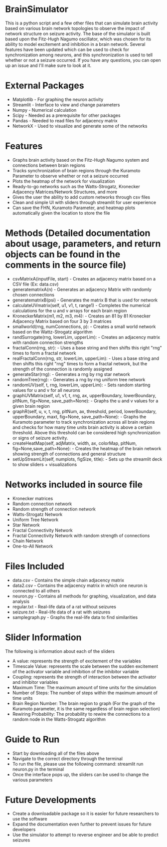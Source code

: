 # BrainSimulator
This is a python script and a few other files that can simulate brain activity based on various brain network topologies to observe the impact of network structure on seizure activity. The base of the simulator is built based upon the Fitz-Hugh Nagumo oscillator, which was chosen for its ability to model excitement and inhibition in a brain network. Several features have been updated which can be used to check for synchronization among neurons, and this synchronization is used to tell whether or not a seizure occurred. If you have any questions, you can open up an issue and I'll make sure to look at it.

# External Packages
- Matplotlib - For graphing the neuron activity
- Streamlit - Interface to view and change parameters
- Numpy - Numerical calculation
- Scipy - Needed as a prerequisite for other packages
- Pandas - Needed to read files for adjacency matrix
- NetworkX - Used to visualize and generate some of the networks

# Features
- Graphs brain activity based on the Fitz-Hugh Nagumo system and connections between brain regions
- Tracks synchronization of brain regions through the Kuramoto Parameter to observe whether or not a seizure occurred
- Plots the heatmap of the network for visualization
- Ready-to-go networks such as the Watts-Strogatz, Kronecker Adjacency Matrices/Network Structures, and more
- Gives the user the ability to add custom networks through csv files
- Clean and simple UI with sliders through streamlit for user experience
- Can save the FHN, Kuramoto Parameter, and heatmap plots automatically given the location to store the file

# Methods (Detailed documentation about usage, parameters, and return objects can be found in the comments in the source file)
- csvMatrixA(inputFile, start) - Creates an adjacency matrix based on a CSV file (Ex: data.csv)
- generatematrixA(n) - Generates an adjacency Matrix with randomly chosen connections
- generatematrixB(psi) - Generates the matrix B that is used for network 
- calculateUVmatrix(self, u1, v1, t, range1) - Completes the numerical calculations for the u and v arrays for each brain region
- KroneckerMatrix(m1, m2, m3, m4): - Creates an 81 by 81 Kronecker Adjacency Matrix based on four 3 by 3 matrices
- smallworld(rng, numConnections, p): - Creates a small world network based on the Wattz-Strogatz algorithm 
- randSurrogate(rng, lowerLim, upperLim): - Creates an adjacency matrix with random connection strengths
- fractalConn(rng, str): - Uses a base string and then shifts this right "rng" times to form a fractal network
- realFractalConn(rng, str, lowerLim, upperLim): - Uses a base string and then shifts this right "rng" times to form a fractal network, but the strength of the connection is randomly assigned
- generateStar(rng): - Generates a rng by rng star network
- randomTree(rng): - Generates a rng by rng uniform tree network
- randomUV(self, t, rng, lowerLim, upperLim): - Sets random starting values for u and v for all neurons
- graphUVMatrix(self, u1, v1, t, rng, ax, upperBoundary, lowerBoundary, pltNum, fig=None, save_path=None): - Graphs the u and v values for a given brain region
- graphR(self, u, v, t, rng, pltNum, ax, threshold, period, lowerBoundary, upperBoundary, maxt, fig=None, save_path=None): - Graphs the Kuramoto parameter to track synchronization across all brain regions and checks for how many time units brain activity is above a certain threshold. Above this threshold can be considered high synchronization or signs of seizure activity. 
- createHeatMap(self, adjMatrix, width, ax, colorMap, pltNum, fig=None,save_path=None): - Creates the heatmap of the brain network showing strength of connections and general structure
- setUpStreamLit(self, numplots, figSize, title): - Sets up the streamlit deck to show sliders + visualizations

# Networks included in source file
- Kronecker matrices
- Random connection network
- Random strength of connection network
- Watts-Strogatz Network
- Uniform Tree Network
- Star Network
- Fractal Connectivity Network
- Fractal Connectivity Network with random strength of connections
- Chain Network
- One-to-All Network

# Files Included 
- data.csv - Contains the simple chain adjacency matrix
- data2.csv - Contains the adjacency matrix in which one neuron is connected to all others
- neuron.py - Contains all methods for graphing, visualization, and data analysis
- regular.txt - Real-life data of a rat without seizures
- seizure.txt - Real-life data of a rat with seizures
- samplegraph.py - Graphs the real-life data to find similarities

# Slider Information
The following is information about each of the sliders
- A value: represents the strength of excitement of the variables
- Timescale Value: represents the scale between the sudden excitement of the activator variable and inhibition of the inhibitor variable 
- Coupling: represents the strength of interaction between the activator and inhibitor variables
- Maximum Time: The maximum amount of time units for the simulation
- Number of Steps: The number of steps within the maximum amount of time units 
- Brain Region Number: The brain region to graph (For the graph of the Kuramoto parameter, it is the same regardless of brain region selection)
- Rewiring Probability: The probability to rewire the connections to a random node in the Watts-Strogatz algorithm

# Guide to Run
- Start by downloading all of the files above
- Navigate to the correct directory through the terminal
- To run the file, please use the following command: streamlit run neuron.py in the terminal
- Once the interface pops up, the sliders can be used to change the various parameters

# Future Developments
- Create a downloadable package so it is easier for future researchers to use the software
- Expand the documentation even further to prevent issues for future developers
- Use the simulator to attempt to reverse engineer and be able to predict seizures

